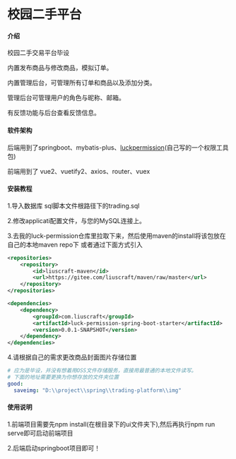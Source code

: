 # 校园二手平台

#### 介绍

校园二手交易平台毕设

内置发布商品与修改商品，模拟订单。

内置管理后台，可管理所有订单和商品以及添加分类。

管理后台可管理用户的角色与昵称、邮箱。

有反馈功能与后台查看反馈信息。

#### 软件架构

后端用到了springboot、mybatis-plus、[luckpermission](https://gitee.com/liuscraft/luck-permission)(自己写的一个权限工具包)

前端用到了 vue2、vuetify2、axios、router、vuex

#### 安装教程

1.导入数据库
sql脚本文件根路径下的trading.sql

2.修改applicati配置文件，与您的MySQL连接上。

3.去我的luck-permission仓库里拉取下来，然后使用maven的install将该包放在自己的本地maven repo下
或者通过下面方式引入
```xml
<repositories>
    <repository>
        <id>liuscraft-maven</id>
        <url>https://gitee.com/liuscraft/maven/raw/master</url>
    </repository>
</repositories>

<dependencies>
    <dependency>
        <groupId>com.liuscraft</groupId>
        <artifactId>luck-permission-spring-boot-starter</artifactId>
        <version>0.0.1-SNAPSHOT</version>
    </dependency>
</dependencies>
```

4.请根据自己的需求更改商品封面图片存储位置
```yaml
# 应为是毕设，并没有想着用OSS文件存储服务，直接用最普通的本地文件读写。
# 下面的地址需要更换为你想存放的文件夹位置
good:
  saveimg: "D:\\project\\spring\\trading-platform\\img"
```

#### 使用说明

1.前端项目需要先npm install(在根目录下的ui文件夹下),然后再执行npm run serve即可启动前端项目

2.后端启动springboot项目即可！

